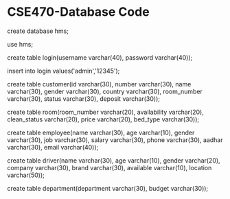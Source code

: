 # CSE470-Database Code

create database hms;


use hms;


create table login(username varchar(40), password varchar(40));


insert into login values('admin','12345');

 
create table customer(id varchar(30), number varchar(30), name varchar(30), gender varchar(30), country varchar(30), room_number varchar(30), status varchar(30), deposit varchar(30));


create table room(room_number varchar(20), availability varchar(20), clean_status varchar(20), price varchar(20), bed_type varchar(30));


create table employee(name varchar(30), age varchar(10), gender varchar(30), job varchar(30), salary varchar(30), phone varchar(30), aadhar varchar(30), email varchar(40));


create table driver(name varchar(30), age varchar(10), gender varchar(20), company varchar(30), brand varchar(30), available varchar(10), location varchar(50));


create table department(department varchar(30), budget varchar(30));